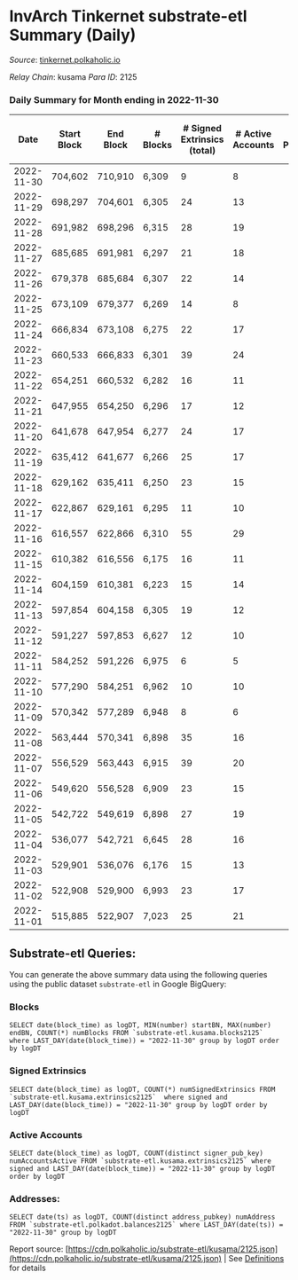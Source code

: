 # InvArch Tinkernet substrate-etl Summary (Daily)

_Source_: [tinkernet.polkaholic.io](https://tinkernet.polkaholic.io)

*Relay Chain*: kusama
*Para ID*: 2125



### Daily Summary for Month ending in 2022-11-30


| Date | Start Block | End Block | # Blocks | # Signed Extrinsics (total) | # Active Accounts | # Passive | # New | # Addresses with Balances | # Events | # Transfers | # XCM Transfers In | # XCM Transfers Out |
| ---- | ----------- | --------- | -------- | --------------------------- | ----------------- | --------- | ----- | ------------------------- | -------- | ----------- | ------------------ | ------------------- |
| 2022-11-30 | 704,602 | 710,910 | 6,309  | 9 | 8 |  |  | 1,793 | 12,946 | 250  | 3  |   |
| 2022-11-29 | 698,297 | 704,601 | 6,305  | 24 | 13 |  |  | 1,793 | 13,280 | 481  | 3  | 7  |
| 2022-11-28 | 691,982 | 698,296 | 6,315  | 28 | 19 |  |  | 1,792 | 13,443 | 602  | 3  | 7  |
| 2022-11-27 | 685,685 | 691,981 | 6,297  | 21 | 18 |  |  | 1,789 | 13,172 | 420  |   | 4  |
| 2022-11-26 | 679,378 | 685,684 | 6,307  | 22 | 14 |  |  | 1,789 | 13,349 | 576  |   | 4  |
| 2022-11-25 | 673,109 | 679,377 | 6,269  | 14 | 8 |  |  | 1,789 | 13,040 | 391  | 2  | 3  |
| 2022-11-24 | 666,834 | 673,108 | 6,275  | 22 | 17 |  |  | 1,789 | 13,329 | 617  | 1  | 3  |
| 2022-11-23 | 660,533 | 666,833 | 6,301  | 39 | 24 |  |  | 1,789 | 13,781 | 889  | 7  | 3  |
| 2022-11-22 | 654,251 | 660,532 | 6,282  | 16 | 11 |  |  |  | 13,077 | 375  | 6  | 4  |
| 2022-11-21 | 647,955 | 654,250 | 6,296  | 17 | 12 |  |  |  | 13,096 | 369  | 2  | 5  |
| 2022-11-20 | 641,678 | 647,954 | 6,277  | 24 | 17 |  |  | 1,788 | 13,280 | 531  | 6  | 7  |
| 2022-11-19 | 635,412 | 641,677 | 6,266  | 25 | 17 |  |  |  | 13,162 | 440  | 2  | 6  |
| 2022-11-18 | 629,162 | 635,411 | 6,250  | 23 | 15 |  |  |  | 13,217 | 540  | 1  | 6  |
| 2022-11-17 | 622,867 | 629,161 | 6,295  | 11 | 10 |  |  |  | 13,005 | 320  | 3  | 2  |
| 2022-11-16 | 616,557 | 622,866 | 6,310  | 55 | 29 |  |  | 1,787 | 14,077 | 1,021  | 10  | 16  |
| 2022-11-15 | 610,382 | 616,556 | 6,175  | 16 | 11 |  |  | 1,785 | 12,871 | 389  | 3  | 3  |
| 2022-11-14 | 604,159 | 610,381 | 6,223  | 15 | 14 |  |  |  | 13,035 | 473  | 1  | 1  |
| 2022-11-13 | 597,854 | 604,158 | 6,305  | 19 | 12 |  |  |  | 13,124 | 378  |   | 2  |
| 2022-11-12 | 591,227 | 597,853 | 6,627  | 12 | 10 |  |  |  | 13,640 | 295  |   | 1  |
| 2022-11-11 | 584,252 | 591,226 | 6,975  | 6 | 5 |  |  |  | 14,157 | 158  |   |   |
| 2022-11-10 | 577,290 | 584,251 | 6,962  | 10 | 10 |  |  |  | 14,311 | 310  |   |   |
| 2022-11-09 | 570,342 | 577,289 | 6,948  | 8 | 6 |  |  |  | 14,183 | 223  |   | 1  |
| 2022-11-08 | 563,444 | 570,341 | 6,898  | 35 | 16 |  |  | 1,784 | 14,892 | 840  |   | 11  |
| 2022-11-07 | 556,529 | 563,443 | 6,915  | 39 | 20 |  |  |  | 14,962 | 836  | 2  | 14  |
| 2022-11-06 | 549,620 | 556,528 | 6,909  | 23 | 15 |  |  | 1,784 | 14,456 | 469  |   | 4  |
| 2022-11-05 | 542,722 | 549,619 | 6,898  | 27 | 19 |  |  | 1,784 | 14,681 | 686  |   | 4  |
| 2022-11-04 | 536,077 | 542,721 | 6,645  | 28 | 16 |  |  |  | 14,177 | 670  | 4  | 10  |
| 2022-11-03 | 529,901 | 536,076 | 6,176  | 15 | 13 |  |  | 1,784 | 12,923 | 450  | 4  | 3  |
| 2022-11-02 | 522,908 | 529,900 | 6,993  | 23 | 17 |  |  |  | 14,798 | 630  | 6  | 6  |
| 2022-11-01 | 515,885 | 522,907 | 7,023  | 25 | 21 |  |  | 1,783 | 14,838 | 605  | 2  | 2  |

## Substrate-etl Queries:
You can generate the above summary data using the following queries using the public dataset `substrate-etl` in Google BigQuery:


### Blocks
```
SELECT date(block_time) as logDT, MIN(number) startBN, MAX(number) endBN, COUNT(*) numBlocks FROM `substrate-etl.kusama.blocks2125`  where LAST_DAY(date(block_time)) = "2022-11-30" group by logDT order by logDT
```


### Signed Extrinsics
```
SELECT date(block_time) as logDT, COUNT(*) numSignedExtrinsics FROM `substrate-etl.kusama.extrinsics2125`  where signed and LAST_DAY(date(block_time)) = "2022-11-30" group by logDT order by logDT
```


### Active Accounts
```
SELECT date(block_time) as logDT, COUNT(distinct signer_pub_key) numAccountsActive FROM `substrate-etl.kusama.extrinsics2125` where signed and LAST_DAY(date(block_time)) = "2022-11-30" group by logDT order by logDT
```


### Addresses:
```
SELECT date(ts) as logDT, COUNT(distinct address_pubkey) numAddress FROM `substrate-etl.polkadot.balances2125` where LAST_DAY(date(ts)) = "2022-11-30" group by logDT
```



Report source: [https://cdn.polkaholic.io/substrate-etl/kusama/2125.json](https://cdn.polkaholic.io/substrate-etl/kusama/2125.json) | See [Definitions](/DEFINITIONS.md) for details
